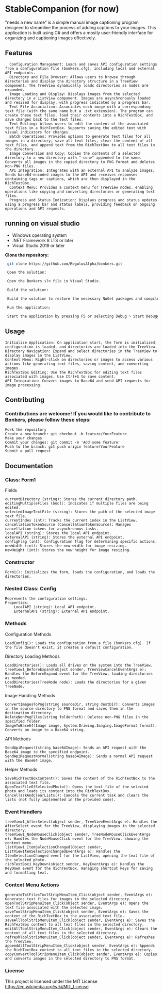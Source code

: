 # StableCompanion (for now)
"needs a new name" is a simple manual image captioning program designed to streamline the process of adding captions to your images. This application is built using C# and offers a mostly user-friendly interface for organizing and captioning images effectively.

## Features

      Configuration Management: Loads and saves API configuration settings from a configuration file (bonkers.cfg), including local and external API endpoints.
      Directory and File Browser: Allows users to browse through directories and display the directory structure in a TreeView component. The TreeView dynamically loads directories as nodes are expanded.
      Image Loading and Display: Displays images from the selected directory in a ListView component. Images are asynchronously loaded and resized for display, with progress indicated by a progress bar.
      Text File Association: Associates each image with a corresponding text file (with the same name but a .txt extension). The program can create these text files, load their contents into a RichTextBox, and save changes back to the text files.
      Text Editing: Allows users to edit the content of the associated text files in a RichTextBox. Supports saving the edited text with visual indicators for changes.
      Batch Operations: Provides options to generate text files for all images in a directory, save all text files, clear the content of all text files, and append text from the RichTextBox to all text files in the directory.
      Image Conversion and Copy: Copies the contents of a selected directory to a new directory with "-conv" appended to the name. Converts all images in the copied directory to PNG format and deletes non-PNG files.
      API Integration: Integrates with an external API to analyze images. Sends base64-encoded images to the API and receives responses containing tags or captions, which are then displayed in the RichTextBox.
      Context Menu: Provides a context menu for TreeView nodes, enabling operations like copying and converting directories or generating text files.
      Progress and Status Indication: Displays progress and status updates using a progress bar and status labels, providing feedback on ongoing operations and API requests.


## running on visual studio
- Windows operating system
- .NET Framework 8 LTS or later
- Visual Studio 2019 or later

**Clone the repository:**

   ```sh
    git clone https://github.com/RegulusAlpha/bonkers.git

    Open the solution:

    Open the Bonkers.sln file in Visual Studio.

    Build the solution:

    Build the solution to restore the necessary NuGet packages and compile the project.

    Run the application:

    Start the application by pressing F5 or selecting Debug > Start Debugging.
   ```
## Usage

    Initialize Application: On application start, the form is initialized, configuration is loaded, and directories are loaded into the TreeView.
    Directory Navigation: Expand and select directories in the TreeView to display images in the ListView.
    Context Menu: Right-click on directories or images to access various actions like generating text files, saving content, and converting images.
    RichTextBox Editing: Use the RichTextBox for editing text files associated with images. Use Ctrl+S to save content.
    API Integration: Convert images to Base64 and send API requests for image processing.

## Contributing

### Contributions are welcome! If you would like to contribute to Bonkers, please follow these steps:

    Fork the repository
    Create a new branch: git checkout -b feature/YourFeature
    Make your changes
    Commit your changes: git commit -m 'Add some feature'
    Push to the branch: git push origin feature/YourFeature
    Submit a pull request

## Documentation



### Class: Form1
Fields

    currentDirectory (string): Stores the current directory path.
    editingMultipleFiles (bool): Indicates if multiple files are being edited.
    selectedImageTextFile (string): Stores the path of the selected image text file.
    currentIndex (int): Tracks the current index in the ListView.
    cancellationTokenSource (CancellationTokenSource): Manages cancellation tokens for asynchronous tasks.
    localAPI (string): Stores the local API endpoint.
    externalAPI (string): Stores the external API endpoint.
    configFlag (int): Configuration flag for determining specific actions.
    newWidth (int): Stores the new width for image resizing.
    newHeight (int): Stores the new height for image resizing.

### Constructor

    Form1(): Initializes the form, loads the configuration, and loads the directories.

### Nested Class: Config

    Represents the configuration settings.
    Properties:
        LocalAPI (string): Local API endpoint.
        ExternalAPI (string): External API endpoint.

### Methods
Configuration Methods

    LoadConfig(): Loads the configuration from a file (bonkers.cfg). If the file doesn't exist, it creates a default configuration.

Directory Loading Methods

    LoadDirectories(): Loads all drives on the system into the TreeView.
    treeView1_BeforeExpand(object sender, TreeViewCancelEventArgs e): Handles the BeforeExpand event for the TreeView, loading directories as needed.
    LoadDirectories(TreeNode node): Loads the directories for a given TreeNode.
Image Handling Methods

    ConvertImagesToPng(string sourceDir, string destDir): Converts images in the source directory to PNG format and saves them in the destination directory.
    DeleteNonPngFiles(string folderPath): Deletes non-PNG files in the specified folder.
    ImageToBase64(Image image, System.Drawing.Imaging.ImageFormat format): Converts an image to a Base64 string.

API Methods

    SendApiRequest(string base64Image): Sends an API request with the Base64 image to the specified endpoint.
    SendApiRequestNormal(string base64Image): Sends a normal API request with the Base64 image.

Helper Methods

    SaveRichTextBoxContent(): Saves the content of the RichTextBox to the associated text file.
    OpenTextFileOfSelectedPhoto(): Opens the text file of the selected photo and loads its content into the RichTextBox.
    CancelTaskAndClearLists(): Cancels the current task and clears the lists (not fully implemented in the provided code).

### Event Handlers

    treeView1_AfterSelect(object sender, TreeViewEventArgs e): Handles the AfterSelect event for the TreeView, displaying images in the selected directory.
    treeView1_NodeMouseClick(object sender, TreeNodeMouseClickEventArgs e): Handles the NodeMouseClick event for the TreeView, showing the context menu.
    listView1_ItemSelectionChanged(Object sender, ListViewItemSelectionChangedEventArgs e): Handles the ItemSelectionChanged event for the ListView, opening the text file of the selected photo.
    richTextBox1_KeyDown(object sender, KeyEventArgs e): Handles the KeyDown event for the RichTextBox, managing shortcut keys for saving and formatting text.

### Context Menu Actions

    generateTxtFilesToolStripMenuItem_Click(object sender, EventArgs e): Generates text files for images in the selected directory.
    openToolStripMenuItem_Click(object sender, EventArgs e): Opens the text file associated with the selected image.
    saveToolStripMenuItem_Click(object sender, EventArgs e): Saves the content of the RichTextBox to the associated text file.
    saveAllToolStripMenuItem_Click(object sender, EventArgs e): Saves the RichTextBox content to all text files in the selected directory.
    editAllToolStripMenuItem_Click(object sender, EventArgs e): Clears the content of all text files in the selected directory.
    refreshToolStripMenuItem_Click(object sender, EventArgs e): Refreshes the TreeView.
    appendAllToolStripMenuItem_Click(object sender, EventArgs e): Appends the RichTextBox content to all text files in the selected directory.
    copyConvertToolStripMenuItem_Click(object sender, EventArgs e): Copies and converts images in the selected directory to PNG format.


### License

This project is licensed under the MIT License https://en.wikipedia.org/wiki/MIT_License
